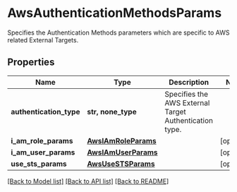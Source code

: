 # AwsAuthenticationMethodsParams

Specifies the Authentication Methods parameters which are specific to AWS related External Targets.

## Properties
Name | Type | Description | Notes
------------ | ------------- | ------------- | -------------
**authentication_type** | **str, none_type** | Specifies the AWS External Target Authentication type. | 
**i_am_role_params** | [**AwsIAmRoleParams**](AwsIAmRoleParams.md) |  | [optional] 
**i_am_user_params** | [**AwsIAmUserParams**](AwsIAmUserParams.md) |  | [optional] 
**use_sts_params** | [**AwsUseSTSParams**](AwsUseSTSParams.md) |  | [optional] 

[[Back to Model list]](../README.md#documentation-for-models) [[Back to API list]](../README.md#documentation-for-api-endpoints) [[Back to README]](../README.md)


